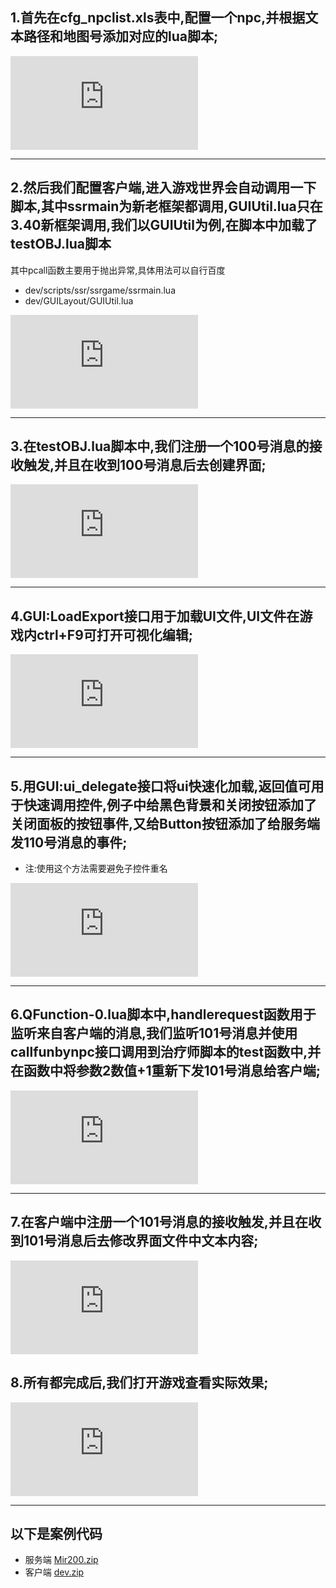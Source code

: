 ## 1.首先在cfg_npclist.xls表中,配置一个npc,并根据文本路径和地图号添加对应的lua脚本;

![](http://engine-doc.996m2.com/server/index.php?s=/api/attachment/visitFile&sign=51a00cf169b07219a19dcded97eb219d)

------------

## 2.然后我们配置客户端,进入游戏世界会自动调用一下脚本,其中ssrmain为新老框架都调用,GUIUtil.lua只在3.40新框架调用,我们以GUIUtil为例,在脚本中加载了testOBJ.lua脚本

其中pcall函数主要用于抛出异常,具体用法可以自行百度
- dev/scripts/ssr/ssrgame/ssrmain.lua
- dev/GUILayout/GUIUtil.lua

![](http://engine-doc.996m2.com/server/index.php?s=/api/attachment/visitFile&sign=2a709600abb5a03c4c4473f744287701)

------------
## 3.在testOBJ.lua脚本中,我们注册一个100号消息的接收触发,并且在收到100号消息后去创建界面;

![](http://engine-doc.996m2.com/server/index.php?s=/api/attachment/visitFile&sign=6c7b7fb6195e68eb685db2eb48f0a87d)

------------
## 4.GUI:LoadExport接口用于加载UI文件,UI文件在游戏内ctrl+F9可打开可视化编辑;

![](http://engine-doc.996m2.com/server/index.php?s=/api/attachment/visitFile&sign=74553174d5be2feb44ad232c7459b58a)

------------

## 5.用GUI:ui_delegate接口将ui快速化加载,返回值可用于快速调用控件,例子中给黑色背景和关闭按钮添加了关闭面板的按钮事件,又给Button按钮添加了给服务端发110号消息的事件;
- 注:使用这个方法需要避免子控件重名

![](http://engine-doc.996m2.com/server/index.php?s=/api/attachment/visitFile&sign=9c2f6d0907ebdd65be1248f886506d1e)

------------

## 6.QFunction-0.lua脚本中,handlerequest函数用于监听来自客户端的消息,我们监听101号消息并使用callfunbynpc接口调用到治疗师脚本的test函数中,并在函数中将参数2数值+1重新下发101号消息给客户端;

![](http://engine-doc.996m2.com/server/index.php?s=/api/attachment/visitFile&sign=6cc4276e95489316029d3cb60181f4e8)

------------

## 7.在客户端中注册一个101号消息的接收触发,并且在收到101号消息后去修改界面文件中文本内容;

![](http://engine-doc.996m2.com/server/index.php?s=/api/attachment/visitFile&sign=b268fb1c1b0b716630f2261a22046ff4)

## 8.所有都完成后,我们打开游戏查看实际效果;

![](http://engine-doc.996m2.com/server/index.php?s=/api/attachment/visitFile&sign=dc500a53f9338a0da2e2dfc5b3504f29)

------------

## 以下是案例代码
- 服务端 [Mir200.zip](http://engine-doc.996m2.com/server/index.php?s=/api/attachment/visitFile&sign=be3098bdd2c8a1de75e695f00fa3ab2e "[Mir200.zip")
- 客户端 [dev.zip](http://engine-doc.996m2.com/server/index.php?s=/api/attachment/visitFile&sign=835487e3cd00832994eecfad215b1c2e "[dev.zip")